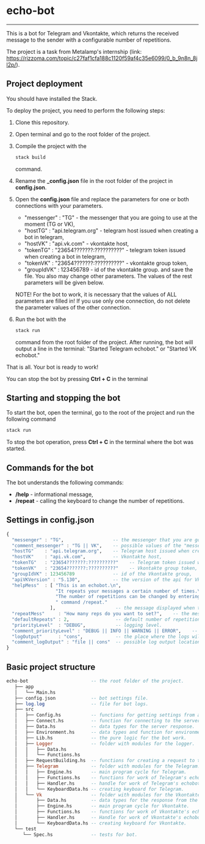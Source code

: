 # echo-bot
------

This is a bot for Telegram and Vkontakte, which returns the received message to the sender with a configurable number of repetitions.

The project is a task from Metalamp's internship (link: https://rizzoma.com/topic/c27faf1cfa188c1120f59af4c35e6099/0_b_9n8n_8jl2p/). 

## Project deployment

You should have installed the Stack.

To deploy the project, you need to perform the following steps:
1. Clone this repository.
2. Open terminal and go to the root folder of the project.
3. Compile the project with the 
   ```haskell
   stack build
   ```
   command.
4. Rename the **_config.json** file in the root folder of the project in **config.json**.  
5. Open the **config.json** file and replace the parameters for one or both connections with your parameters.
    - "messenger" : "TG"                         - the messenger that you are going to use at the moment (TG or VK),
    - "hostTG"    : "api.telegram.org"           - telegram host issued when creating a bot in telegram,
    - "hostVK"    : "api.vk.com"                 - vkontakte host,
    - "tokenTG"   : "23654???????:??????????"    - telegram token issued when creating a bot in telegram,
    - "tokenVK"   : "23654???????:??????????"    - vkontakte group token,
    - "groupIdVK" : 123456789                    - id of the vkontakte group.
   and save the file.
   You also may change other parameters. The values of the rest parameters will be given below.
   
   NOTE! For the bot to work, it is necessary that the values of ALL parameters are filled in! 
   If you use only one connection, do not delete the parameter values of the other connection.
6. Run the bot with the 
   ```haskell
   stack run
   ```
   command from the root folder of the project.
   After running, the bot will output a line in the terminal: "Started Telegram echobot." or "Started VK echobot."
   
That is all. Your bot is ready to work!

You can stop the bot by pressing **Ctrl + C** in the terminal

## Starting and stopping the bot

To start the bot, open the terminal, go to the root of the project and run the following command 
```haskell
stack run
```
To stop the bot operation, press **Ctrl + C** in the terminal where the bot was started.

## Commands for the bot

The bot understands the following commands:
- **/help**       - informational message,
- **/repeat**     - calling the keyboard to change the number of repetitions. 

## Settings in config.json

```haskell
{
  "messenger" : "TG",                  -- the messenger that you are going to use at the moment,
  "comment_messenger" : "TG || VK",    -- possible values of the "messenger" field (Telegram or Vkontakte),         
  "hostTG"    : "api.telegram.org",    -- Telegram host issued when creating a bot in Telegram,
  "hostVK"    : "api.vk.com",          -- Vkontakte host,
  "tokenTG"   : "23654???????:??????????"    -- Telegram token issued when creating a bot in Telegram,
  "tokenVK"   : "23654???????:??????????"    -- Vkontakte group token,
  "groupIdVK" : 123456789              -- id of the Vkontakte group,
  "apiVKVersion" : "5.130",            -- the version of the api for Vkontakte (the bot has been tested with version 5.130),
  "helpMess"  : [ "This is an echobot.\n",
                  "It repeats your messages a certain number of times.\n",
                  "The number of repetitions can be changed by entering", 
                  " command /repeat."
                ],                      -- the message displayed when the bot receives the "/help" command,
  "repeatMess"     : "How many reps do you want to set?",    -- the message displayed when the bot receives the "/repeat" command,
  "defaultRepeats" : 2,                 -- default number of repetitions,
  "priorityLevel"  : "DEBUG",           -- logging level.
  "comment_priorityLevel" : "DEBUG || INFO || WARNING || ERROR",    -- possible logging levels.
  "logOutput"      : "cons",            -- the place where the logs will be output.
  "comment_logOutput" : "file || cons"  -- possible log output locations (file or console).
}
```  

## Basic project structure

```haskell
echo-bot                       -- the root folder of the project.
   ├── app
   │   └── Main.hs
   ├── config.json             -- bot settings file.
   ├── log.log                 -- file for bot logs. 
   ├── src
   │   ├── Config.hs           -- functions for getting settings from a file.
   │   ├── Connect.hs          -- function for connecting to the server.
   │   ├── Data.hs             -- data types for the server response.
   │   ├── Environment.hs      -- data types and function for environment.
   │   ├── Lib.hs              -- the pure logic for the bot work.
   │   ├── Logger              -- folder with modules for the logger.
   │   │   ├── Data.hs
   │   │   └── Functions.hs
   │   ├── RequestBuilding.hs  -- functions for creating a request to the server.
   │   ├── Telegram            -- folder with modules for the Telegram.
   │   │   ├── Engine.hs       -- main program cycle for Telegram.
   │   │   ├── Functions.hs    -- functions for work of Telegram's echobot.
   │   │   ├── Handler.hs      -- handle for work of Telegram's echobot.
   │   │   └── KeyboardData.hs -- creating keyboard for Telegram.
   │   └── Vk                  -- folder with modules for the Vkontakte.
   │       ├── Data.hs         -- data types for the response from the Vkontakte server.
   │       ├── Engine.hs       -- main program cycle for Vkontakte.
   │       ├── Functions.hs    -- functions for work of Vkontakte's echobot.  
   │       ├── Handler.hs      -- Handle for work of Vkontakte's echobot.
   │       └── KeyboardData.hs -- creating keyboard for Vkontakte.
   └── test
      └── Spec.hs              -- tests for bot.
```
